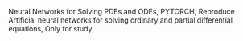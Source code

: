 Neural Networks for Solving PDEs and ODEs, PYTORCH, Reproduce Artificial neural networks for solving ordinary and partial differential equations, Only for study
